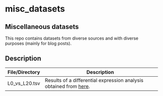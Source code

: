 # misc_datasets
## Miscellaneous datasets

This repo contains datasets from diverse sources and with diverse purposes (mainly for blog posts).

## Description

| File/Directory | Description |
| -------------- | ----------- |
| L0_vs_L20.tsv  | Results of a differential expression analysis obtained from [here](https://doi.org/10.1038/s41598-018-32904-2). |
